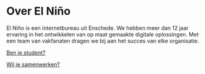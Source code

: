 # Over El Niño
 
 El Niño is een internetbureau uit Enschede. We hebben meer dan 12 jaar ervaring in het ontwikkelen van op maat gemaakte digitale oplossingen. Met een team van vakfanaten dragen we bij aan het succes van elke organisatie. 

[Ben je student?](https://www.elnino.tech/krijgeenbaan)

[Wil je samenwerken?](https://www.elnino.tech/samenwerken)
